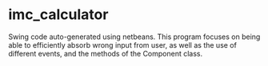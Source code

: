 # imc_calculator

Swing code auto-generated using netbeans.
This program focuses on being able to efficiently absorb wrong input from user, as well as the use of different events,
and the methods of the Component class.
